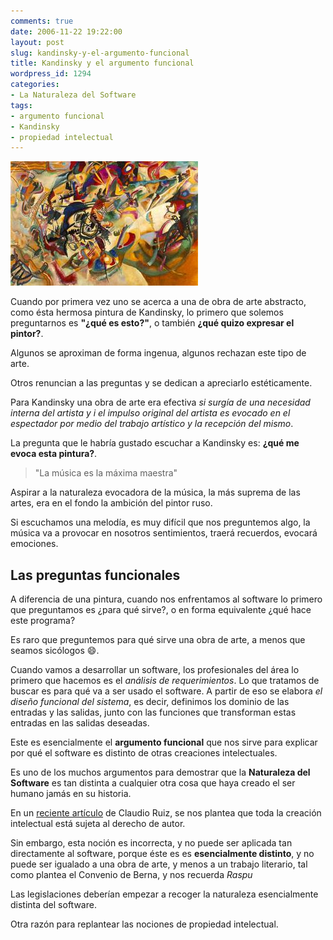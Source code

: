 ```yaml
---
comments: true
date: 2006-11-22 19:22:00
layout: post
slug: kandinsky-y-el-argumento-funcional
title: Kandinsky y el argumento funcional
wordpress_id: 1294
categories:
- La Naturaleza del Software
tags:
- argumento funcional
- Kandinsky
- propiedad intelectual
---
```


![](Kandinsky_WWI-thumb.jpg)

Cuando por primera vez uno se acerca a una de obra de arte abstracto, como ésta hermosa pintura de Kandinsky, lo primero que solemos preguntarnos es **"¿qué es esto?"**, o también **¿qué quizo expresar el pintor?**.

Algunos se aproximan de forma ingenua, algunos rechazan este tipo de arte.

Otros renuncian a las preguntas y se dedican a apreciarlo estéticamente.

Para Kandinsky una obra de arte era efectiva _si surgía de una necesidad interna del artista y i el impulso original del artista es evocado en el espectador por medio del trabajo artístico y la recepción del mismo_.

La pregunta que le habría gustado escuchar a Kandinsky es: **¿qué me evoca esta pintura?**.


> "La música es la máxima maestra"


Aspirar a la naturaleza evocadora de la música, la más suprema de las artes, era en el fondo la ambición del pintor ruso.

Si escuchamos una melodía, es muy difícil que nos preguntemos algo, la música va a provocar en nosotros sentimientos, traerá recuerdos, evocará emociones.


## Las preguntas funcionales


A diferencia de una pintura, cuando nos enfrentamos al software lo primero que preguntamos es ¿para qué sirve?, o en forma equivalente ¿qué hace este programa?

Es raro que preguntemos para qué sirve una obra de arte, a menos que seamos sicólogos :smile:.

Cuando vamos a desarrollar un software, los profesionales del área lo primero que hacemos es el _análisis de requerimientos_. Lo que tratamos de buscar es para qué va a ser usado el software. A partir de eso se elabora _el diseño funcional del sistema_, es decir, definimos los dominio de las entradas y las salidas, junto con las funciones que transforman estas entradas en las salidas deseadas.

Este es esencialmente el **argumento funcional** que nos sirve para explicar por qué el software es distinto de otras creaciones intelectuales.

Es uno de los muchos argumentos para demostrar que la **Naturaleza del Software** es tan distinta a cualquier otra cosa que haya creado el ser humano jamás en su historia.

En un [reciente artículo](http://replay.waybackmachine.org/20081014084254/http://www.quemarlasnaves.net/2006/11/21/propiedad-intelectual-o-derecho-de-autor-parte-dos/) de Claudio Ruiz, se nos plantea que toda la creación intelectual está sujeta al derecho de autor.

Sin embargo, esta noción es incorrecta, y no puede ser aplicada tan directamente al software, porque éste es es **esencialmente distinto**, y no puede ser igualado a una obra de arte, y menos a un trabajo literario, tal como plantea el Convenio de Berna, y nos recuerda _Raspu_

Las legislaciones deberían empezar a recoger la naturaleza esencialmente distinta del software.

Otra razón para replantear las nociones de propiedad intelectual.
